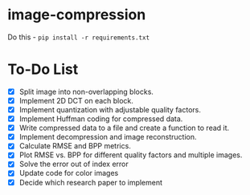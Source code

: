 # image-compression

Do this - `pip install -r requirements.txt`

# To-Do List

- [x] Split image into non-overlapping blocks.
- [x] Implement 2D DCT on each block.
- [x] Implement quantization with adjustable quality factors.
- [x] Implement Huffman coding for compressed data.
- [x] Write compressed data to a file and create a function to read it.
- [x] Implement decompression and image reconstruction.
- [x] Calculate RMSE and BPP metrics.
- [x] Plot RMSE vs. BPP for different quality factors and multiple images.
- [x] Solve the error out of index error
- [x] Update code for color images
- [x] Decide which research paper to implement

